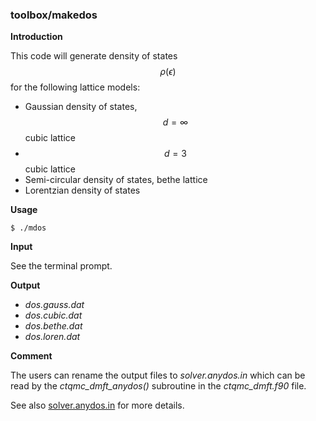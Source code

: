 ### toolbox/makedos

**Introduction**

This code will generate density of states $$\rho(\epsilon)$$ for the following lattice models:

* Gaussian density of states, $$d = \infty$$ cubic lattice
* $$d = 3$$ cubic lattice
* Semi-circular density of states, bethe lattice
* Lorentzian density of states

**Usage**

```
$ ./mdos
```

**Input**

See the terminal prompt.

**Output**

* *dos.gauss.dat*
* *dos.cubic.dat*
* *dos.bethe.dat*
* *dos.loren.dat*

**Comment**

The users can rename the output files to *solver.anydos.in* which can be read by the *ctqmc\_dmft\_anydos()* subroutine in the *ctqmc\_dmft.f90* file.

See also [solver.anydos.in](../ch04/in_anydos.md) for more details.